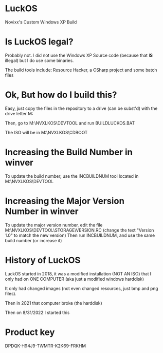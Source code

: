# LuckOS
 Novixx's Custom Windows XP Build

# Is LuckOS legal?
 Probably not. I did not use the Windows XP Source code (because that **IS** illegal) but I do use some binaries.
 
 The build tools include: Resource Hacker, a CSharp project and some batch files
 
# Ok, But how do I build this?
 Easy, just copy the files in the repository to a drive (can be subst'd) with the drive letter M:
 
 Then, go to M:\NVXLKOS\DEVTOOL and run BUILDLUCKOS.BAT
 
 The ISO will be in M:\NVXLKOS\CDBOOT
 
# Increasing the Build Number in winver
 To update the build number, use the INCBUILDNUM tool located in M:\NVXLKOS\DEVTOOL
 
# Increasing the Major Version Number in winver
 To update the major version number, edit the file M:\NVXLKOS\DEVTOOL\STORAGE\VERSION.RC (change the text "Version 1.0" to match the new version)
 Then run INCBUILDNUM, and use the same build number (or increase it)
 
# History of LuckOS
 LuckOS started in 2018, it was a modified installation (NOT AN ISO) that I only had on ONE COMPUTER (aka just a modified windows harddisk)
 
 It only had changed images (not even changed resources, just bmp and png files).
 
 Then in 2021 that computer broke (the harddisk)
 
 Then on 8/31/2022 I started this

# Product key
 DPDQK-H94J9-TWMTR-K2K69-FRKHM

